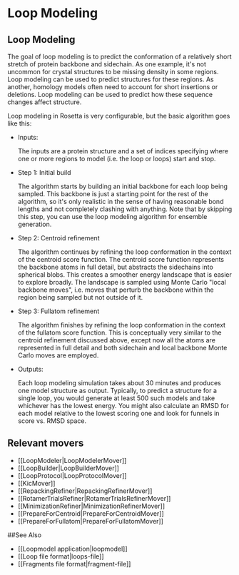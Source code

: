 # Loop Modeling
## Loop Modeling

The goal of loop modeling is to predict the conformation of a relatively short 
stretch of protein backbone and sidechain.  As one example, it's not uncommon 
for crystal structures to be missing density in some regions.  Loop modeling 
can be used to predict structures for these regions.  As another, homology 
models often need to account for short insertions or deletions.  Loop modeling 
can be used to predict how these sequence changes affect structure.

Loop modeling in Rosetta is very configurable, but the basic algorithm goes 
like this:

* Inputs:
 
  The inputs are a protein structure and a set of indices specifying where one 
  or more regions to model (i.e. the loop or loops) start and stop.

* Step 1: Initial build
 
  The algorithm starts by building an initial backbone for each loop being 
  sampled.  This backbone is just a starting point for the rest of the 
  algorithm, so it's only realistic in the sense of having reasonable bond 
  lengths and not completely clashing with anything.  Note that by skipping 
  this step, you can use the loop modeling algorithm for ensemble generation.

* Step 2: Centroid refinement

  The algorithm continues by refining the loop conformation in the context of 
  the centroid score function.  The centroid score function represents the 
  backbone atoms in full detail, but abstracts the sidechains into spherical 
  blobs.  This creates a smoother energy landscape that is easier to explore 
  broadly.  The landscape is sampled using Monte Carlo "local backbone moves", 
  i.e. moves that perturb the backbone within the region being sampled but not 
  outside of it.
  
* Step 3: Fullatom refinement

  The algorithm finishes by refining the loop conformation in the context of 
  the fullatom score function.  This is conceptually very similar to the 
  centroid refinement discussed above, except now all the atoms are 
  represented in full detail and both sidechain and local backbone Monte Carlo 
  moves are employed.

* Outputs:

  Each loop modeling simulation takes about 30 minutes and produces one model 
  structure as output.  Typically, to predict a structure for a single loop, 
  you would generate at least 500 such models and take whichever has the lowest 
  energy.  You might also calculate an RMSD for each model relative to the 
  lowest scoring one and look for funnels in score vs. RMSD space.

## Relevant movers

* [[LoopModeler|LoopModelerMover]]
* [[LoopBuilder|LoopBuilderMover]]
* [[LoopProtocol|LoopProtocolMover]]
* [[KicMover]]
* [[RepackingRefiner|RepackingRefinerMover]]
* [[RotamerTrialsRefiner|RotamerTrialsRefinerMover]]
* [[MinimizationRefiner|MinimizationRefinerMover]]
* [[PrepareForCentroid|PrepareForCentroidMover]]
* [[PrepareForFullatom|PrepareForFullatomMover]]

##See Also

* [[Loopmodel application|loopmodel]]
* [[Loop file format|loops-file]]
* [[Fragments file format|fragment-file]]